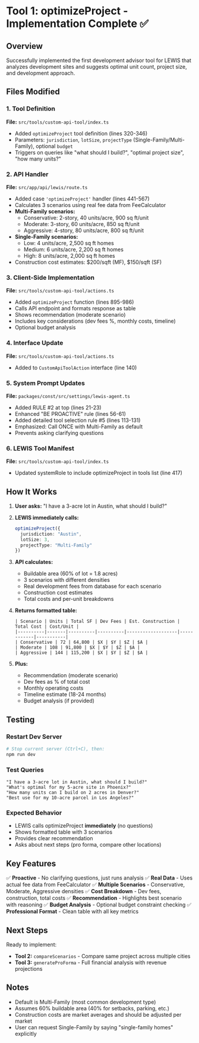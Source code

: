 # Tool 1: optimizeProject - Implementation Complete ✅

## Overview
Successfully implemented the first development advisor tool for LEWIS that analyzes development sites and suggests optimal unit count, project size, and development approach.

## Files Modified

### 1. Tool Definition
**File:** `src/tools/custom-api-tool/index.ts`
- Added `optimizeProject` tool definition (lines 320-346)
- Parameters: `jurisdiction`, `lotSize`, `projectType` (Single-Family/Multi-Family), optional `budget`
- Triggers on queries like "what should I build?", "optimal project size", "how many units?"

### 2. API Handler
**File:** `src/app/api/lewis/route.ts`
- Added case `'optimizeProject'` handler (lines 441-567)
- Calculates 3 scenarios using real fee data from FeeCalculator
- **Multi-Family scenarios:**
  - Conservative: 2-story, 40 units/acre, 900 sq ft/unit
  - Moderate: 3-story, 60 units/acre, 850 sq ft/unit
  - Aggressive: 4-story, 80 units/acre, 800 sq ft/unit
- **Single-Family scenarios:**
  - Low: 4 units/acre, 2,500 sq ft homes
  - Medium: 6 units/acre, 2,200 sq ft homes
  - High: 8 units/acre, 2,000 sq ft homes
- Construction cost estimates: $200/sqft (MF), $150/sqft (SF)

### 3. Client-Side Implementation
**File:** `src/tools/custom-api-tool/actions.ts`
- Added `optimizeProject` function (lines 895-986)
- Calls API endpoint and formats response as table
- Shows recommendation (moderate scenario)
- Includes key considerations (dev fees %, monthly costs, timeline)
- Optional budget analysis

### 4. Interface Update
**File:** `src/tools/custom-api-tool/actions.ts`
- Added to `CustomApiToolAction` interface (line 140)

### 5. System Prompt Updates
**File:** `packages/const/src/settings/lewis-agent.ts`
- Added RULE #2 at top (lines 21-23)
- Enhanced "BE PROACTIVE" rule (lines 56-61)
- Added detailed tool selection rule #5 (lines 113-131)
- Emphasized: Call ONCE with Multi-Family as default
- Prevents asking clarifying questions

### 6. LEWIS Tool Manifest
**File:** `src/tools/custom-api-tool/index.ts`
- Updated systemRole to include optimizeProject in tools list (line 417)

## How It Works

1. **User asks:** "I have a 3-acre lot in Austin, what should I build?"

2. **LEWIS immediately calls:**
   ```typescript
   optimizeProject({
     jurisdiction: "Austin",
     lotSize: 3,
     projectType: "Multi-Family"
   })
   ```

3. **API calculates:**
   - Buildable area (60% of lot = 1.8 acres)
   - 3 scenarios with different densities
   - Real development fees from database for each scenario
   - Construction cost estimates
   - Total costs and per-unit breakdowns

4. **Returns formatted table:**
   ```
   | Scenario | Units | Total SF | Dev Fees | Est. Construction | Total Cost | Cost/Unit |
   |----------|-------|----------|----------|-------------------|------------|-----------|
   | Conservative | 72 | 64,800 | $X | $Y | $Z | $A |
   | Moderate | 108 | 91,800 | $X | $Y | $Z | $A |
   | Aggressive | 144 | 115,200 | $X | $Y | $Z | $A |
   ```

5. **Plus:**
   - Recommendation (moderate scenario)
   - Dev fees as % of total cost
   - Monthly operating costs
   - Timeline estimate (18-24 months)
   - Budget analysis (if provided)

## Testing

### Restart Dev Server
```bash
# Stop current server (Ctrl+C), then:
npm run dev
```

### Test Queries
```
"I have a 3-acre lot in Austin, what should I build?"
"What's optimal for my 5-acre site in Phoenix?"
"How many units can I build on 2 acres in Denver?"
"Best use for my 10-acre parcel in Los Angeles?"
```

### Expected Behavior
- LEWIS calls optimizeProject **immediately** (no questions)
- Shows formatted table with 3 scenarios
- Provides clear recommendation
- Asks about next steps (pro forma, compare other locations)

## Key Features

✅ **Proactive** - No clarifying questions, just runs analysis
✅ **Real Data** - Uses actual fee data from FeeCalculator
✅ **Multiple Scenarios** - Conservative, Moderate, Aggressive densities
✅ **Cost Breakdown** - Dev fees, construction, total costs
✅ **Recommendation** - Highlights best scenario with reasoning
✅ **Budget Analysis** - Optional budget constraint checking
✅ **Professional Format** - Clean table with all key metrics

## Next Steps

Ready to implement:
- **Tool 2:** `compareScenarios` - Compare same project across multiple cities
- **Tool 3:** `generateProForma` - Full financial analysis with revenue projections

## Notes

- Default is Multi-Family (most common development type)
- Assumes 60% buildable area (40% for setbacks, parking, etc.)
- Construction costs are market averages and should be adjusted per market
- User can request Single-Family by saying "single-family homes" explicitly
